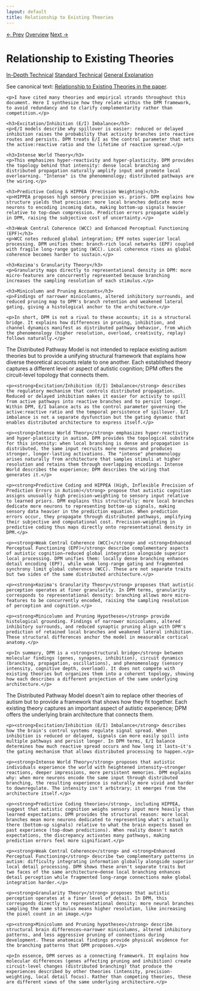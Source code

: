 ```yaml
---
layout: default
title: Relationship to Existing Theories
---
```


<link rel="stylesheet" href="{{ site.baseurl }}/assets/css/tabs.css">
<script src="{{ site.baseurl }}/assets/js/tabstate.js"></script>

<div class="navline">
  <a data-nav href="{{ site.baseurl }}/sections/energetic-collapse">← Prev</a>
  <a data-nav href="{{ site.baseurl }}/">Overview</a>
  <a data-nav href="{{ site.baseurl }}/sections/implications">Next →</a>
</div>

# Relationship to Existing Theories

<div class="tabset">
  <div class="tab-choices">
    <a href="#" data-tab="tab-tech">In-Depth Technical</a>
    <a href="#" data-tab="tab-std">Standard Technical</a>
    <a href="#" data-tab="tab-gen">General Explanation</a>
  </div>

  <div id="tab-tech" class="tab-panel">
    <p class="note">
      See canonical text: <a href="../higher-resolution-hypothesis#relationship-to-existing-theories-synthesis-within-dpm">Relationship to Existing Theories in the paper</a>.
    </p>

    <p>I have cited many theories and empirical strands throughout this document. Here I synthesize how they relate within the DPM framework, to avoid redundancy and to clarify complementarity rather than competition.</p>

    <h3>Excitation/Inhibition (E/I) Imbalance</h3>
    <p>E/I models describe why spillover is easier: reduced or delayed inhibition raises the probability that activity branches into reactive routes and persists. DPM treats E/I as the control parameter that sets the active:reactive ratio and the lifetime of reactive spread.</p>

    <h3>Intense World Theory</h3>
    <p>This emphasizes hyper-reactivity and hyper-plasticity. DPM provides the topology behind that intensity: dense local branching and distributed propagation naturally amplify input and promote local overlearning. "Intense" is the phenomenology; distributed pathways are the wiring.</p>

    <h3>Predictive Coding & HIPPEA (Precision Weighting)</h3>
    <p>HIPPEA proposes high sensory precision vs. priors. DPM explains how structure yields that precision: more local branches dedicate more neurons to encoding incoming data, making bottom-up signals heavier relative to top-down compression. Prediction errors propagate widely in DPM, raising the subjective cost of uncertainty.</p>

    <h3>Weak Central Coherence (WCC) and Enhanced Perceptual Functioning (EPF)</h3>
    <p>WCC notes reduced global integration; EPF notes superior local processing. DPM unifies them: branch-rich local networks (EPF) coupled with fragile long-range gating (WCC). Local coherence rises as global coherence becomes harder to sustain.</p>

    <h3>Kozima's Granularity Theory</h3>
    <p>Granularity maps directly to representational density in DPM: more micro-features are concurrently represented because branching increases the sampling resolution of each stimulus.</p>

    <h3>Minicolumn and Pruning Accounts</h3>
    <p>Findings of narrower minicolumns, altered inhibitory surrounds, and reduced pruning map to DPM's branch retention and weakened lateral gating, giving a histological anchor to the architecture.</p>

    <p>In short, DPM is not a rival to these accounts; it is a structural bridge. It explains how differences in pruning, inhibition, and channel dynamics manifest as distributed pathway behavior, from which the phenomenology (higher resolution, overload, creativity, replay) follows naturally.</p>
  </div>

  <div id="tab-std" class="tab-panel">
    <p>The Distributed Pathway Model is not intended to replace existing autism theories but to provide a unifying structural framework that explains how diverse theoretical accounts relate to one another. Each established theory captures a different level or aspect of autistic cognition; DPM offers the circuit-level topology that connects them.</p>

    <p><strong>Excitation/Inhibition (E/I) Imbalance</strong> describes the regulatory mechanism that controls distributed propagation. Reduced or delayed inhibition makes it easier for activity to spill from active pathways into reactive branches and to persist longer. Within DPM, E/I balance acts as the control parameter governing the active:reactive ratio and the temporal persistence of spillover. E/I imbalance is not a separate dysfunction but the gating dynamic that enables distributed architecture to express itself.</p>

    <p><strong>Intense World Theory</strong> emphasizes hyper-reactivity and hyper-plasticity in autism. DPM provides the topological substrate for this intensity: when local branching is dense and propagation is distributed, the same input recruits more neurons and produces stronger, longer-lasting activations. The "intense" phenomenology arises naturally from architecture that samples stimuli at higher resolution and retains them through overlapping encodings. Intense World describes the experience; DPM describes the wiring that generates it.</p>

    <p><strong>Predictive Coding and HIPPEA (High, Inflexible Precision of Prediction Errors in Autism)</strong> propose that autistic cognition assigns unusually high precision-weighting to sensory input relative to learned priors. DPM explains this structurally: more local branches dedicate more neurons to representing bottom-up signals, making sensory data heavier in the prediction equation. When prediction errors occur, they propagate through distributed pathways, amplifying their subjective and computational cost. Precision-weighting in predictive coding thus maps directly onto representational density in DPM.</p>

    <p><strong>Weak Central Coherence (WCC)</strong> and <strong>Enhanced Perceptual Functioning (EPF)</strong> describe complementary aspects of autistic cognition—reduced global integration alongside superior local processing. DPM unifies them: locally dense branching enhances detail encoding (EPF), while weak long-range gating and fragmented synchrony limit global coherence (WCC). These are not separate traits but two sides of the same distributed architecture.</p>

    <p><strong>Kozima's Granularity Theory</strong> proposes that autistic perception operates at finer granularity. In DPM terms, granularity corresponds to representational density: branching allows more micro-features to be concurrently encoded, raising the sampling resolution of perception and cognition.</p>

    <p><strong>Minicolumn and Pruning Hypotheses</strong> provide histological grounding. Findings of narrower minicolumns, altered inhibitory surrounds, and reduced synaptic pruning align with DPM's prediction of retained local branches and weakened lateral inhibition. These structural differences anchor the model in measurable cortical anatomy.</p>

    <p>In summary, DPM is a <strong>structural bridge</strong> between molecular findings (genes, synapses, inhibition), circuit dynamics (branching, propagation, oscillations), and phenomenology (sensory intensity, cognitive depth, overload). It does not compete with existing theories but organizes them into a coherent topology, showing how each describes a different projection of the same underlying architecture.</p>
  </div>

  <div id="tab-gen" class="tab-panel">
    <p>The Distributed Pathway Model doesn't aim to replace other theories of autism but to provide a framework that shows how they fit together. Each existing theory captures an important aspect of autistic experience; DPM offers the underlying brain architecture that connects them.</p>

    <p><strong>Excitation/Inhibition (E/I) Imbalance</strong> describes how the brain's control systems regulate signal spread. When inhibition is reduced or delayed, signals can more easily spill into multiple pathways and persist longer. In DPM terms, E/I balance determines how much reactive spread occurs and how long it lasts—it's the gating mechanism that allows distributed processing to happen.</p>

    <p><strong>Intense World Theory</strong> proposes that autistic individuals experience the world with heightened intensity—stronger reactions, deeper impressions, more persistent memories. DPM explains why: when more neurons encode the same input through distributed branching, the resulting experience is naturally more vivid and harder to downregulate. The intensity isn't arbitrary; it emerges from the architecture itself.</p>

    <p><strong>Predictive Coding theories</strong>, including HIPPEA, suggest that autistic cognition weighs sensory input more heavily than learned expectations. DPM provides the structural reason: more local branches mean more neurons dedicated to representing what's actually there (bottom-up signals) relative to what the brain expects based on past experience (top-down predictions). When reality doesn't match expectations, the discrepancy activates many pathways, making prediction errors feel more significant.</p>

    <p><strong>Weak Central Coherence</strong> and <strong>Enhanced Perceptual Functioning</strong> describe two complementary patterns in autism: difficulty integrating information globally alongside superior local detail processing. DPM shows these aren't separate traits but two faces of the same architecture—dense local branching enhances detail perception while fragmented long-range connections make global integration harder.</p>

    <p><strong>Granularity Theory</strong> proposes that autistic perception operates at a finer level of detail. In DPM, this corresponds directly to representational density: more neural branches sampling the same stimulus means higher resolution, like increasing the pixel count in an image.</p>

    <p><strong>Minicolumn and Pruning hypotheses</strong> describe structural brain differences—narrower minicolumns, altered inhibitory patterns, and less aggressive pruning of connections during development. These anatomical findings provide physical evidence for the branching patterns that DPM proposes.</p>

    <p>In essence, DPM serves as a connecting framework. It explains how molecular differences (genes affecting pruning and inhibition) create circuit-level changes (distributed branching) that produce the experiences described by other theories (intensity, precision-weighting, local detail focus). Rather than competing theories, these are different views of the same underlying architecture.</p>
  </div>
</div>
